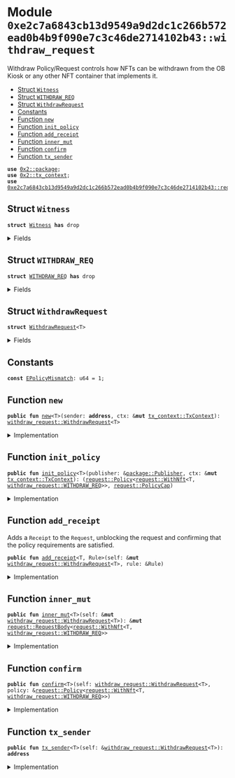 
<a name="0xe2c7a6843cb13d9549a9d2dc1c266b572ead0b4b9f090e7c3c46de2714102b43_withdraw_request"></a>

# Module `0xe2c7a6843cb13d9549a9d2dc1c266b572ead0b4b9f090e7c3c46de2714102b43::withdraw_request`

Withdraw Policy/Request controls how NFTs can be withdrawn from the OB Kiosk
or any other NFT container that implements it.


-  [Struct `Witness`](#0xe2c7a6843cb13d9549a9d2dc1c266b572ead0b4b9f090e7c3c46de2714102b43_withdraw_request_Witness)
-  [Struct `WITHDRAW_REQ`](#0xe2c7a6843cb13d9549a9d2dc1c266b572ead0b4b9f090e7c3c46de2714102b43_withdraw_request_WITHDRAW_REQ)
-  [Struct `WithdrawRequest`](#0xe2c7a6843cb13d9549a9d2dc1c266b572ead0b4b9f090e7c3c46de2714102b43_withdraw_request_WithdrawRequest)
-  [Constants](#@Constants_0)
-  [Function `new`](#0xe2c7a6843cb13d9549a9d2dc1c266b572ead0b4b9f090e7c3c46de2714102b43_withdraw_request_new)
-  [Function `init_policy`](#0xe2c7a6843cb13d9549a9d2dc1c266b572ead0b4b9f090e7c3c46de2714102b43_withdraw_request_init_policy)
-  [Function `add_receipt`](#0xe2c7a6843cb13d9549a9d2dc1c266b572ead0b4b9f090e7c3c46de2714102b43_withdraw_request_add_receipt)
-  [Function `inner_mut`](#0xe2c7a6843cb13d9549a9d2dc1c266b572ead0b4b9f090e7c3c46de2714102b43_withdraw_request_inner_mut)
-  [Function `confirm`](#0xe2c7a6843cb13d9549a9d2dc1c266b572ead0b4b9f090e7c3c46de2714102b43_withdraw_request_confirm)
-  [Function `tx_sender`](#0xe2c7a6843cb13d9549a9d2dc1c266b572ead0b4b9f090e7c3c46de2714102b43_withdraw_request_tx_sender)


<pre><code><b>use</b> <a href="">0x2::package</a>;
<b>use</b> <a href="">0x2::tx_context</a>;
<b>use</b> <a href="request.md#0xe2c7a6843cb13d9549a9d2dc1c266b572ead0b4b9f090e7c3c46de2714102b43_request">0xe2c7a6843cb13d9549a9d2dc1c266b572ead0b4b9f090e7c3c46de2714102b43::request</a>;
</code></pre>



<a name="0xe2c7a6843cb13d9549a9d2dc1c266b572ead0b4b9f090e7c3c46de2714102b43_withdraw_request_Witness"></a>

## Struct `Witness`



<pre><code><b>struct</b> <a href="withdraw.md#0xe2c7a6843cb13d9549a9d2dc1c266b572ead0b4b9f090e7c3c46de2714102b43_withdraw_request_Witness">Witness</a> <b>has</b> drop
</code></pre>



<details>
<summary>Fields</summary>


<dl>
<dt>
<code>dummy_field: bool</code>
</dt>
<dd>

</dd>
</dl>


</details>

<a name="0xe2c7a6843cb13d9549a9d2dc1c266b572ead0b4b9f090e7c3c46de2714102b43_withdraw_request_WITHDRAW_REQ"></a>

## Struct `WITHDRAW_REQ`



<pre><code><b>struct</b> <a href="withdraw.md#0xe2c7a6843cb13d9549a9d2dc1c266b572ead0b4b9f090e7c3c46de2714102b43_withdraw_request_WITHDRAW_REQ">WITHDRAW_REQ</a> <b>has</b> drop
</code></pre>



<details>
<summary>Fields</summary>


<dl>
<dt>
<code>dummy_field: bool</code>
</dt>
<dd>

</dd>
</dl>


</details>

<a name="0xe2c7a6843cb13d9549a9d2dc1c266b572ead0b4b9f090e7c3c46de2714102b43_withdraw_request_WithdrawRequest"></a>

## Struct `WithdrawRequest`



<pre><code><b>struct</b> <a href="withdraw.md#0xe2c7a6843cb13d9549a9d2dc1c266b572ead0b4b9f090e7c3c46de2714102b43_withdraw_request_WithdrawRequest">WithdrawRequest</a>&lt;T&gt;
</code></pre>



<details>
<summary>Fields</summary>


<dl>
<dt>
<code>sender: <b>address</b></code>
</dt>
<dd>

</dd>
<dt>
<code>inner: <a href="request.md#0xe2c7a6843cb13d9549a9d2dc1c266b572ead0b4b9f090e7c3c46de2714102b43_request_RequestBody">request::RequestBody</a>&lt;<a href="request.md#0xe2c7a6843cb13d9549a9d2dc1c266b572ead0b4b9f090e7c3c46de2714102b43_request_WithNft">request::WithNft</a>&lt;T, <a href="withdraw.md#0xe2c7a6843cb13d9549a9d2dc1c266b572ead0b4b9f090e7c3c46de2714102b43_withdraw_request_WITHDRAW_REQ">withdraw_request::WITHDRAW_REQ</a>&gt;&gt;</code>
</dt>
<dd>

</dd>
</dl>


</details>

<a name="@Constants_0"></a>

## Constants


<a name="0xe2c7a6843cb13d9549a9d2dc1c266b572ead0b4b9f090e7c3c46de2714102b43_withdraw_request_EPolicyMismatch"></a>



<pre><code><b>const</b> <a href="withdraw.md#0xe2c7a6843cb13d9549a9d2dc1c266b572ead0b4b9f090e7c3c46de2714102b43_withdraw_request_EPolicyMismatch">EPolicyMismatch</a>: u64 = 1;
</code></pre>



<a name="0xe2c7a6843cb13d9549a9d2dc1c266b572ead0b4b9f090e7c3c46de2714102b43_withdraw_request_new"></a>

## Function `new`



<pre><code><b>public</b> <b>fun</b> <a href="withdraw.md#0xe2c7a6843cb13d9549a9d2dc1c266b572ead0b4b9f090e7c3c46de2714102b43_withdraw_request_new">new</a>&lt;T&gt;(sender: <b>address</b>, ctx: &<b>mut</b> <a href="_TxContext">tx_context::TxContext</a>): <a href="withdraw.md#0xe2c7a6843cb13d9549a9d2dc1c266b572ead0b4b9f090e7c3c46de2714102b43_withdraw_request_WithdrawRequest">withdraw_request::WithdrawRequest</a>&lt;T&gt;
</code></pre>



<details>
<summary>Implementation</summary>


<pre><code><b>public</b> <b>fun</b> <a href="withdraw.md#0xe2c7a6843cb13d9549a9d2dc1c266b572ead0b4b9f090e7c3c46de2714102b43_withdraw_request_new">new</a>&lt;T&gt;(
    sender: <b>address</b>,
    ctx: &<b>mut</b> TxContext,
): <a href="withdraw.md#0xe2c7a6843cb13d9549a9d2dc1c266b572ead0b4b9f090e7c3c46de2714102b43_withdraw_request_WithdrawRequest">WithdrawRequest</a>&lt;T&gt; {
    <a href="withdraw.md#0xe2c7a6843cb13d9549a9d2dc1c266b572ead0b4b9f090e7c3c46de2714102b43_withdraw_request_WithdrawRequest">WithdrawRequest</a>&lt;T&gt; {
        sender,
        inner: <a href="request.md#0xe2c7a6843cb13d9549a9d2dc1c266b572ead0b4b9f090e7c3c46de2714102b43_request_new">request::new</a>(ctx),
    }
}
</code></pre>



</details>

<a name="0xe2c7a6843cb13d9549a9d2dc1c266b572ead0b4b9f090e7c3c46de2714102b43_withdraw_request_init_policy"></a>

## Function `init_policy`



<pre><code><b>public</b> <b>fun</b> <a href="withdraw.md#0xe2c7a6843cb13d9549a9d2dc1c266b572ead0b4b9f090e7c3c46de2714102b43_withdraw_request_init_policy">init_policy</a>&lt;T&gt;(publisher: &<a href="_Publisher">package::Publisher</a>, ctx: &<b>mut</b> <a href="_TxContext">tx_context::TxContext</a>): (<a href="request.md#0xe2c7a6843cb13d9549a9d2dc1c266b572ead0b4b9f090e7c3c46de2714102b43_request_Policy">request::Policy</a>&lt;<a href="request.md#0xe2c7a6843cb13d9549a9d2dc1c266b572ead0b4b9f090e7c3c46de2714102b43_request_WithNft">request::WithNft</a>&lt;T, <a href="withdraw.md#0xe2c7a6843cb13d9549a9d2dc1c266b572ead0b4b9f090e7c3c46de2714102b43_withdraw_request_WITHDRAW_REQ">withdraw_request::WITHDRAW_REQ</a>&gt;&gt;, <a href="request.md#0xe2c7a6843cb13d9549a9d2dc1c266b572ead0b4b9f090e7c3c46de2714102b43_request_PolicyCap">request::PolicyCap</a>)
</code></pre>



<details>
<summary>Implementation</summary>


<pre><code><b>public</b> <b>fun</b> <a href="withdraw.md#0xe2c7a6843cb13d9549a9d2dc1c266b572ead0b4b9f090e7c3c46de2714102b43_withdraw_request_init_policy">init_policy</a>&lt;T&gt;(publisher: &Publisher, ctx: &<b>mut</b> TxContext): (Policy&lt;WithNft&lt;T, <a href="withdraw.md#0xe2c7a6843cb13d9549a9d2dc1c266b572ead0b4b9f090e7c3c46de2714102b43_withdraw_request_WITHDRAW_REQ">WITHDRAW_REQ</a>&gt;&gt;, PolicyCap) {
    <a href="request.md#0xe2c7a6843cb13d9549a9d2dc1c266b572ead0b4b9f090e7c3c46de2714102b43_request_new_policy_with_type">request::new_policy_with_type</a>(<a href="withdraw.md#0xe2c7a6843cb13d9549a9d2dc1c266b572ead0b4b9f090e7c3c46de2714102b43_withdraw_request_WITHDRAW_REQ">WITHDRAW_REQ</a> {}, publisher, ctx)
}
</code></pre>



</details>

<a name="0xe2c7a6843cb13d9549a9d2dc1c266b572ead0b4b9f090e7c3c46de2714102b43_withdraw_request_add_receipt"></a>

## Function `add_receipt`

Adds a <code>Receipt</code> to the <code>Request</code>, unblocking the request and
confirming that the policy requirements are satisfied.


<pre><code><b>public</b> <b>fun</b> <a href="withdraw.md#0xe2c7a6843cb13d9549a9d2dc1c266b572ead0b4b9f090e7c3c46de2714102b43_withdraw_request_add_receipt">add_receipt</a>&lt;T, Rule&gt;(self: &<b>mut</b> <a href="withdraw.md#0xe2c7a6843cb13d9549a9d2dc1c266b572ead0b4b9f090e7c3c46de2714102b43_withdraw_request_WithdrawRequest">withdraw_request::WithdrawRequest</a>&lt;T&gt;, rule: &Rule)
</code></pre>



<details>
<summary>Implementation</summary>


<pre><code><b>public</b> <b>fun</b> <a href="withdraw.md#0xe2c7a6843cb13d9549a9d2dc1c266b572ead0b4b9f090e7c3c46de2714102b43_withdraw_request_add_receipt">add_receipt</a>&lt;T, Rule&gt;(self: &<b>mut</b> <a href="withdraw.md#0xe2c7a6843cb13d9549a9d2dc1c266b572ead0b4b9f090e7c3c46de2714102b43_withdraw_request_WithdrawRequest">WithdrawRequest</a>&lt;T&gt;, rule: &Rule) {
    <a href="request.md#0xe2c7a6843cb13d9549a9d2dc1c266b572ead0b4b9f090e7c3c46de2714102b43_request_add_receipt">request::add_receipt</a>(&<b>mut</b> self.inner, rule);
}
</code></pre>



</details>

<a name="0xe2c7a6843cb13d9549a9d2dc1c266b572ead0b4b9f090e7c3c46de2714102b43_withdraw_request_inner_mut"></a>

## Function `inner_mut`



<pre><code><b>public</b> <b>fun</b> <a href="withdraw.md#0xe2c7a6843cb13d9549a9d2dc1c266b572ead0b4b9f090e7c3c46de2714102b43_withdraw_request_inner_mut">inner_mut</a>&lt;T&gt;(self: &<b>mut</b> <a href="withdraw.md#0xe2c7a6843cb13d9549a9d2dc1c266b572ead0b4b9f090e7c3c46de2714102b43_withdraw_request_WithdrawRequest">withdraw_request::WithdrawRequest</a>&lt;T&gt;): &<b>mut</b> <a href="request.md#0xe2c7a6843cb13d9549a9d2dc1c266b572ead0b4b9f090e7c3c46de2714102b43_request_RequestBody">request::RequestBody</a>&lt;<a href="request.md#0xe2c7a6843cb13d9549a9d2dc1c266b572ead0b4b9f090e7c3c46de2714102b43_request_WithNft">request::WithNft</a>&lt;T, <a href="withdraw.md#0xe2c7a6843cb13d9549a9d2dc1c266b572ead0b4b9f090e7c3c46de2714102b43_withdraw_request_WITHDRAW_REQ">withdraw_request::WITHDRAW_REQ</a>&gt;&gt;
</code></pre>



<details>
<summary>Implementation</summary>


<pre><code><b>public</b> <b>fun</b> <a href="withdraw.md#0xe2c7a6843cb13d9549a9d2dc1c266b572ead0b4b9f090e7c3c46de2714102b43_withdraw_request_inner_mut">inner_mut</a>&lt;T&gt;(
    self: &<b>mut</b> <a href="withdraw.md#0xe2c7a6843cb13d9549a9d2dc1c266b572ead0b4b9f090e7c3c46de2714102b43_withdraw_request_WithdrawRequest">WithdrawRequest</a>&lt;T&gt;
): &<b>mut</b> RequestBody&lt;WithNft&lt;T, <a href="withdraw.md#0xe2c7a6843cb13d9549a9d2dc1c266b572ead0b4b9f090e7c3c46de2714102b43_withdraw_request_WITHDRAW_REQ">WITHDRAW_REQ</a>&gt;&gt; { &<b>mut</b> self.inner }
</code></pre>



</details>

<a name="0xe2c7a6843cb13d9549a9d2dc1c266b572ead0b4b9f090e7c3c46de2714102b43_withdraw_request_confirm"></a>

## Function `confirm`



<pre><code><b>public</b> <b>fun</b> <a href="withdraw.md#0xe2c7a6843cb13d9549a9d2dc1c266b572ead0b4b9f090e7c3c46de2714102b43_withdraw_request_confirm">confirm</a>&lt;T&gt;(self: <a href="withdraw.md#0xe2c7a6843cb13d9549a9d2dc1c266b572ead0b4b9f090e7c3c46de2714102b43_withdraw_request_WithdrawRequest">withdraw_request::WithdrawRequest</a>&lt;T&gt;, policy: &<a href="request.md#0xe2c7a6843cb13d9549a9d2dc1c266b572ead0b4b9f090e7c3c46de2714102b43_request_Policy">request::Policy</a>&lt;<a href="request.md#0xe2c7a6843cb13d9549a9d2dc1c266b572ead0b4b9f090e7c3c46de2714102b43_request_WithNft">request::WithNft</a>&lt;T, <a href="withdraw.md#0xe2c7a6843cb13d9549a9d2dc1c266b572ead0b4b9f090e7c3c46de2714102b43_withdraw_request_WITHDRAW_REQ">withdraw_request::WITHDRAW_REQ</a>&gt;&gt;)
</code></pre>



<details>
<summary>Implementation</summary>


<pre><code><b>public</b> <b>fun</b> <a href="withdraw.md#0xe2c7a6843cb13d9549a9d2dc1c266b572ead0b4b9f090e7c3c46de2714102b43_withdraw_request_confirm">confirm</a>&lt;T&gt;(self: <a href="withdraw.md#0xe2c7a6843cb13d9549a9d2dc1c266b572ead0b4b9f090e7c3c46de2714102b43_withdraw_request_WithdrawRequest">WithdrawRequest</a>&lt;T&gt;, policy: &Policy&lt;WithNft&lt;T, <a href="withdraw.md#0xe2c7a6843cb13d9549a9d2dc1c266b572ead0b4b9f090e7c3c46de2714102b43_withdraw_request_WITHDRAW_REQ">WITHDRAW_REQ</a>&gt;&gt;) {
    <b>let</b> <a href="withdraw.md#0xe2c7a6843cb13d9549a9d2dc1c266b572ead0b4b9f090e7c3c46de2714102b43_withdraw_request_WithdrawRequest">WithdrawRequest</a> {
        sender: _,
        inner,
    } = self;

    <a href="request.md#0xe2c7a6843cb13d9549a9d2dc1c266b572ead0b4b9f090e7c3c46de2714102b43_request_confirm">request::confirm</a>(inner, policy);
}
</code></pre>



</details>

<a name="0xe2c7a6843cb13d9549a9d2dc1c266b572ead0b4b9f090e7c3c46de2714102b43_withdraw_request_tx_sender"></a>

## Function `tx_sender`



<pre><code><b>public</b> <b>fun</b> <a href="withdraw.md#0xe2c7a6843cb13d9549a9d2dc1c266b572ead0b4b9f090e7c3c46de2714102b43_withdraw_request_tx_sender">tx_sender</a>&lt;T&gt;(self: &<a href="withdraw.md#0xe2c7a6843cb13d9549a9d2dc1c266b572ead0b4b9f090e7c3c46de2714102b43_withdraw_request_WithdrawRequest">withdraw_request::WithdrawRequest</a>&lt;T&gt;): <b>address</b>
</code></pre>



<details>
<summary>Implementation</summary>


<pre><code><b>public</b> <b>fun</b> <a href="withdraw.md#0xe2c7a6843cb13d9549a9d2dc1c266b572ead0b4b9f090e7c3c46de2714102b43_withdraw_request_tx_sender">tx_sender</a>&lt;T&gt;(self: &<a href="withdraw.md#0xe2c7a6843cb13d9549a9d2dc1c266b572ead0b4b9f090e7c3c46de2714102b43_withdraw_request_WithdrawRequest">WithdrawRequest</a>&lt;T&gt;): <b>address</b> { self.sender }
</code></pre>



</details>
